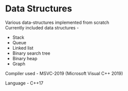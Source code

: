 # Data Structures
Various data-structures implemented from scratch<br> 
Currently included data structures - <br>
<ul>
  <li>Stack</li>
  <li>Queue</li>
  <li>Linked list</li>
  <li>Binary search tree</li>
  <li>Binary heap</li>
  <li>Graph</li>
</ul>

Compiler used - MSVC-2019 (Microsoft Visual C++ 2019)

Language - C++17
